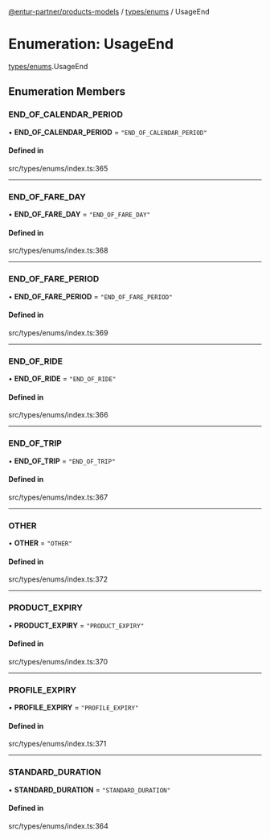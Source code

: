 [@entur-partner/products-models](../README.md) / [types/enums](../modules/types_enums.md) / UsageEnd

# Enumeration: UsageEnd

[types/enums](../modules/types_enums.md).UsageEnd

## Enumeration Members

### END\_OF\_CALENDAR\_PERIOD

• **END\_OF\_CALENDAR\_PERIOD** = ``"END_OF_CALENDAR_PERIOD"``

#### Defined in

src/types/enums/index.ts:365

___

### END\_OF\_FARE\_DAY

• **END\_OF\_FARE\_DAY** = ``"END_OF_FARE_DAY"``

#### Defined in

src/types/enums/index.ts:368

___

### END\_OF\_FARE\_PERIOD

• **END\_OF\_FARE\_PERIOD** = ``"END_OF_FARE_PERIOD"``

#### Defined in

src/types/enums/index.ts:369

___

### END\_OF\_RIDE

• **END\_OF\_RIDE** = ``"END_OF_RIDE"``

#### Defined in

src/types/enums/index.ts:366

___

### END\_OF\_TRIP

• **END\_OF\_TRIP** = ``"END_OF_TRIP"``

#### Defined in

src/types/enums/index.ts:367

___

### OTHER

• **OTHER** = ``"OTHER"``

#### Defined in

src/types/enums/index.ts:372

___

### PRODUCT\_EXPIRY

• **PRODUCT\_EXPIRY** = ``"PRODUCT_EXPIRY"``

#### Defined in

src/types/enums/index.ts:370

___

### PROFILE\_EXPIRY

• **PROFILE\_EXPIRY** = ``"PROFILE_EXPIRY"``

#### Defined in

src/types/enums/index.ts:371

___

### STANDARD\_DURATION

• **STANDARD\_DURATION** = ``"STANDARD_DURATION"``

#### Defined in

src/types/enums/index.ts:364
